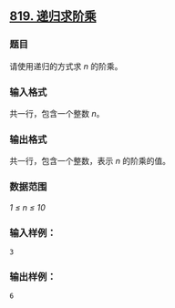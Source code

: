 ## [819. 递归求阶乘](https://www.acwing.com/problem/content/821/)

### 题目

请使用递归的方式求 *n* 的阶乘。

### 输入格式

共一行，包含一个整数 *n*。

### 输出格式

共一行，包含一个整数，表示 *n* 的阶乘的值。

### 数据范围

*1 ≤ n ≤ 10*

### 输入样例：

```
3
```

### 输出样例：

```
6
```
